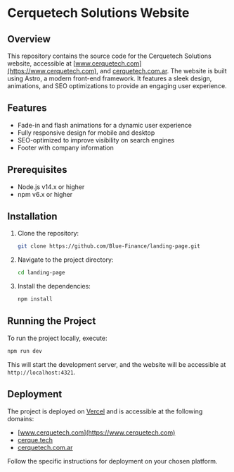 # Cerquetech Solutions Website

## Overview

This repository contains the source code for the Cerquetech Solutions website, accessible at [www.cerquetech.com](https://www.cerquetech.com), and [cerquetech.com.ar](https://cerquetech.com.ar). The website is built using Astro, a modern front-end framework. It features a sleek design, animations, and SEO optimizations to provide an engaging user experience.

## Features

-   Fade-in and flash animations for a dynamic user experience
-   Fully responsive design for mobile and desktop
-   SEO-optimized to improve visibility on search engines
-   Footer with company information

## Prerequisites

-   Node.js v14.x or higher
-   npm v6.x or higher

## Installation

1. Clone the repository:

    ```bash
    git clone https://github.com/Blue-Finance/landing-page.git
    ```

2. Navigate to the project directory:

    ```bash
    cd landing-page
    ```

3. Install the dependencies:

    ```bash
    npm install
    ```

## Running the Project

To run the project locally, execute:

```bash
npm run dev
```

This will start the development server, and the website will be accessible at `http://localhost:4321`.

## Deployment

The project is deployed on [Vercel](https://vercel.com/) and is accessible at the following domains:

-   [www.cerquetech.com](https://www.cerquetech.com)
-   [cerque.tech](https://cerque.tech)
-   [cerquetech.com.ar](https://cerquetech.com.ar)

Follow the specific instructions for deployment on your chosen platform.
